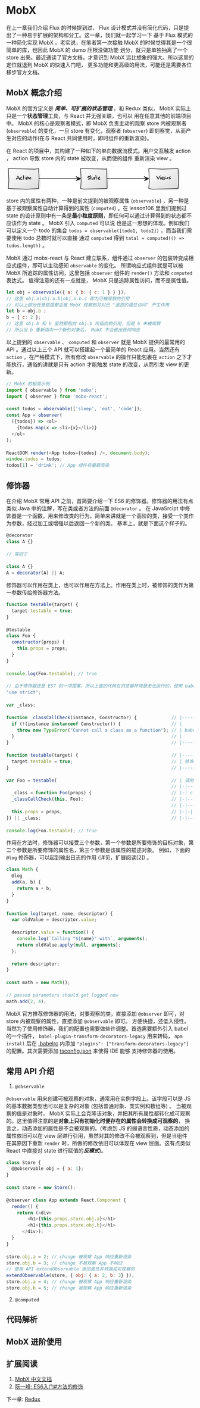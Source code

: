 # MobX

在上一章我们介绍 Flux 的时候提到过， Flux 设计模式并没有简化代码，只是提出了一种易于扩展的架构和分工。这一章，我们就一起学习一下
基于 Flux 模式的一种简化实现 MobX 。老实说，在笔者第一次接触 MobX 的时候觉得其是一个很简单的库，也因此 MobX 的 demo 压根没做功能
划分，就只是单独抽离了一个 store 出来。最近通读了官方文档，才意识到 MobX 远比想象的强大。所以这里的定位就退到 MobX 的快速入门吧，
更多功能和更高级的用法，可能还是需要各位移步官方文档。

## MobX 概念介绍

MobX 的官方定义是 ***简单、可扩展的状态管理*** ，和 Redux 类似， MobX 实际上只是一个**状态管理**工具，与 React 并无强关联，也可以
用在任意其他的前端项目中。 MobX 的核心是观察者模式，即 MobX 负责主动的观察 store 内被观察者 (`observable`) 的变化，一旦 store 
有变化，观察者 (`observer`) 即刻察觉，从而产生对应的动作(在与 React 共同使用时，即时组件的重新渲染)。

在 React 的项目中，其构建了一种如下的单向数据流模式。用户交互触发 action ， action 导致 store 内的 state 被改变，从而使的组件
重新渲染 view 。

![action-state-view](./pic/action-state-view.png)

store 内的属性有两种，一种是前文提到的被观察属性 (`observable`) ，另一种是基于被观察属性自动计算得到的属性 (`computed`) 。在 lesson106 
里我们提到过 state 的设计原则中有一条是**最小粒度原则**，即任何可以通过计算得到的状态都不应该作为 state 。 MobX 引入 `computed` 可以说
也是这一思想的体现。例如我们可以定义一个 todo 的集合 `todos = observable([todo1, todo2])` ，而当我们需要使用 todo 总数时就可以直接
通过 `computed` 得到 `tatal = computed(() => todos.length)` 。

MobX 通过 mobx-react 与 React 建立联系，组件通过 `observer` 的包装转变成相应式组件，即可以主动感知 `observable` 的变化。
所谓响应式组件就是可以被 MobX 所追踪的属性访问，这里包括 `observer` 组件的 `render()` 方法和 `computed` 表达式。
值得注意的还有一点就是， MobX 只是追踪属性访问，而不是属性值。

```javascript
let obj = observable({ a: { b: { c: 1 } } });
// 这里 obj.a|obj.a.b|obj.a.b.c 即为可被观察的引用
// 对以上部分任意赋值都会被 MobX 观察到并对已 "追踪的属性访问" 产生作用
let b = obj.b ;
b = { c: 2 };
// 这里 obj.b 和 b 虽然都指向 obj.b 所指向的引用，但是 b 未被观察
// 所以当 b 重新指向一个新的对象后， MobX 不会做出任何响应
```

以上提到的 `observable` 、 `computed` 和 `observer` 就是 MobX 提供的最常用的 API 。通过以上三个 API 就可以搭建起一个最简单的 React 
应用。当然还有 `action` ，在严格模式下，所有修改 `observable` 的操作只能包裹在 `action` 之下才能执行，通俗的讲就是只有 action 才能触发 
state 的改变，从而引发 view 的更新。

```javascript
// MobX 的极简示例
import { observable } from 'mobx';
import { observer } from 'mobx-react';

const todos = observable(['sleep', 'eat', 'code']);
const App = observer(
  ({todos}) => <ol>
    {todos.map(x => <li>{x}</li>)}
  </ol>
);

ReactDOM.render(<App todos={todos} />, document.body);
window.todos = todos;
todos[1] = 'drink'; // App 组件将重新渲染
```

## 修饰器

在介绍 MobX 常用 API 之前，首简要介绍一下 ES6 的修饰器。修饰器的用法有点类似 Java 中的注解，写在类或者方法的前面 `@decorator` 。
在 JavaSrcipt 中修饰器是一个函数，用来修改类的行为。简单来讲就是一个高阶的类，接受一个类作为参数，经过加工或增强以后返回一个新的类。
基本上，就是下面这个样子的。

```javascript
@decorator
class A {}

// 等同于

class A {}
A = decorator(A) || A;
```

修饰器可以作用在类上，也可以作用在方法上。作用在类上时，被修饰的类作为第一参数传给修饰器方法。

```javascript
function testable(target) {
  target.testable = true;
}

@testable
class Foo {
  constructor(props) {
    this.props = props;
  }
}

console.log(Foo.testable); // true

// 由于修饰器还是 ES7 的一项提案，所以上面的代码在浏览器环境是无法运行的，使用 babel 编译后如下
"use strict";

var _class;

function _classCallCheck(instance, Constructor) {             // |----------------
  if (!(instance instanceof Constructor)) {                   // |
    throw new TypeError("Cannot call a class as a function"); // | babel 封装的检查方法
  }                                                           // |
}                                                             // |----------------

function testable(target) {                                   // |----------------
  target.testable = true;                                     // | 修饰器函数
}                                                             // |----------------

var Foo = testable(                                           // | 调用修饰器函数包装 class Foo
                                                              // |-|----------------
  _class = function Foo(props) {                              // |-| class 转换成 function 声明形式
  _classCallCheck(this, Foo);                                 // |-|----------------
                                                              // |-|----------------
  this.props = props;                                         // |-|-| 原 class Foo 的内部代码
}) || _class;                                                 // |-|---------------

console.log(Foo.testable); // true
```

作用在方法时，修饰器可以接受三个参数，第一个参数是所要修饰的目标对象，第二个参数是所要修饰的属性名，第三个参数是该属性的描述对象。
例如，下面的 `@log` 修饰器，可以起到输出日志的作用 (详见，扩展阅读[2]) 。

```javascript
class Math {
  @log
  add(a, b) {
    return a + b;
  }
}

function log(target, name, descriptor) {
  var oldValue = descriptor.value;

  descriptor.value = function() {
    console.log(`Calling "${name}" with`, arguments);
    return oldValue.apply(null, arguments);
  };

  return descriptor;
}

const math = new Math();

// passed parameters should get logged now
math.add(2, 4);
```

MobX 官方推荐修饰器的用法，对要观察的类，直接添加 `@observer` 即可，对 store 内被观察的属性，直接添加 `@observable` 即可。
方便快捷，还低入侵性。当然为了使用修饰器，我们的配置也需要做些许调整。首选需要额外引入 babel 的一个插件， 
`babel-plugin-transform-decorators-legacy` 用来转码， `npm install` 后在 [.babelrc](./.babelrc) 内添加 
`"plugins": ["transform-decorators-legacy"]` 的配置。其次需要添加 [tsconfig.json](./tsconfig.json) 来使得 IDE 能够
支持修饰器的使用。

## 常用 API 介绍

1. `@observable`

`@observable` 用来创建可被观察的对象，通常用在实例字段上。该字段可以是 JS 的基本数据类型也可以是复杂的对象 (包括普通对象、类实例和数组等) 。
当被观察的值是对象时， MobX 实际上会克隆该对象，并把其所有属性都转化成可观察的。这里值得注意的是**对象上只有初始化时便存在的属性会转换成可观察的**，
换言之，动态添加的属性是不会被观察的。(考虑到 JS 的弱语言性质，动态添加的属性依旧可以在 view 层进行引用，虽然对其的修改不会被观察到，但是当组件
在其原因下重新 `render` 时，所做的修改依旧可以体现在 view 层面。这有点类似 React 中直接对 state 进行赋值的***反模式***)。

```javascript
class Store {
  @@observable obj = { a: 1};
}

const store = new Store();

@observer class App extends React.Component {
  render() {
    return (<div>
        <h1>{this.props.store.obj.a}</h1>
        <h1>{this.props.store.obj.b}</h1>
      </div>);
  }
}

store.obj.a = 2; // change 被观察 App 响应重新渲染
store.obj.b = 3; // change 不被观察 App 不响应
// 使用 API extendObservable 添加属性并转换成可观察的
extendObservable(store, { obj: { a: 2, b: 3} });
store.obj.a = 4; // change 被观察 App 响应重新渲染
store.obj.b = 5; // change 被观察 App 响应重新渲染
```

2. `@computed`

## 代码解析

## MobX 进阶使用

## 扩展阅读

1. [MobX 中文文档](http://cn.mobx.js.org/)
1. [阮一峰: ES6入门#方法的修饰](http://es6.ruanyifeng.com/#docs/decorator#方法的修饰)

下一章: [Redux](../lesson109/README.md)
